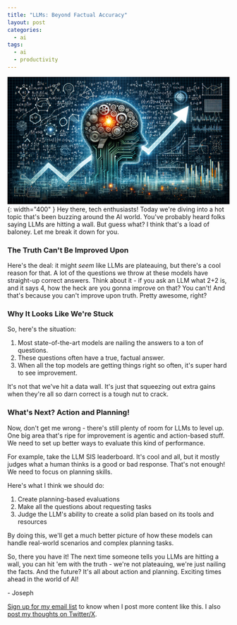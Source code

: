 ```yaml
---
title: "LLMs: Beyond Factual Accuracy"
layout: post
categories:
  - ai
tags:
  - ai
  - productivity
---
```

![](/assets/images/llm_progress_banner.png){: width="400" }
Hey there, tech enthusiasts! Today we're diving into a hot topic that's been buzzing around the AI world. You've probably heard folks saying LLMs are hitting a wall. But guess what? I think that's a load of baloney. Let me break it down for you.

### The Truth Can't Be Improved Upon

Here's the deal: it might *seem* like LLMs are plateauing, but there's a cool reason for that. A lot of the questions we throw at these models have straight-up correct answers. Think about it - if you ask an LLM what 2+2 is, and it says 4, how the heck are you gonna improve on that? You can't! And that's because you can't improve upon truth. Pretty awesome, right?

### Why It Looks Like We're Stuck

So, here's the situation:
1. Most state-of-the-art models are nailing the answers to a ton of questions.
2. These questions often have a true, factual answer.
3. When all the top models are getting things right so often, it's super hard to see improvement.

It's not that we've hit a data wall. It's just that squeezing out extra gains when they're all so darn correct is a tough nut to crack.

### What's Next? Action and Planning!

Now, don't get me wrong - there's still plenty of room for LLMs to level up. One big area that's ripe for improvement is agentic and action-based stuff. We need to set up better ways to evaluate this kind of performance.

For example, take the LLM SIS leaderboard. It's cool and all, but it mostly judges what a human thinks is a good or bad response. That's not enough! We need to focus on planning skills.

Here's what I think we should do:
1. Create planning-based evaluations
2. Make all the questions about requesting tasks
3. Judge the LLM's ability to create a solid plan based on its tools and resources

By doing this, we'll get a much better picture of how these models can handle real-world scenarios and complex planning tasks.

So, there you have it! The next time someone tells you LLMs are hitting a wall, you can hit 'em with the truth - we're not plateauing, we're just nailing the facts. And the future? It's all about action and planning. Exciting times ahead in the world of AI!

\- Joseph

[Sign up for my email list](https://thacker.beehiiv.com/subscribe) to know when I post more content like this.
I also [post my thoughts on Twitter/X](https://x.com/rez0__).

<meta name="twitter:card" content="summary_large_image" />
<meta name="twitter:site" content="@rez0__" />
<meta name="twitter:creator" content="@rez0__" />
<meta property="og:url" content="https://josephthacker.com/ai/2024/08/22/llms-beyond-factual-accuracy.html" />
<meta property="og:title" content="LLMs: Beyond Factual Accuracy" />
<meta property="og:description" content="Exploring why LLMs aren't plateauing and the importance of action and planning in their future development." />
<meta property="og:image" content="https://josephthacker.com/assets/images/llm_progress_banner.png" />
